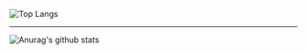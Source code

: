 ![Top Langs](https://github-readme-stats.vercel.app/api/top-langs/?username=roqhdehd502&theme=dark&layout=compact)

<hr />

![Anurag's github stats](https://github-readme-stats.vercel.app/api?username=roqhdehd502&theme=dark)



